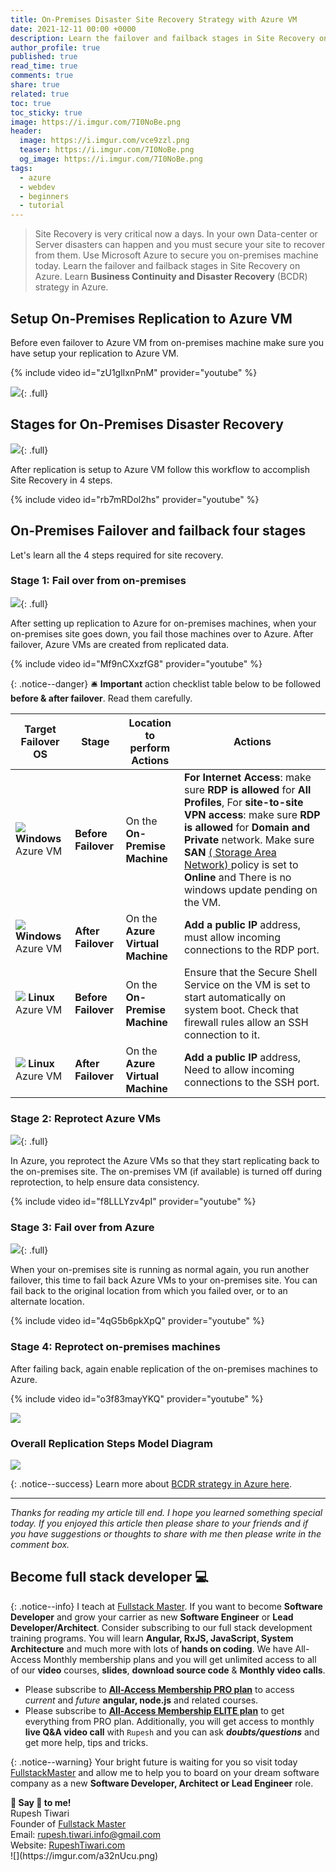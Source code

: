 ```yaml
---
title: On-Premises Disaster Site Recovery Strategy with Azure VM
date: 2021-12-11 00:00 +0000
description: Learn the failover and failback stages in Site Recovery on Azure to on-premises machines.
author_profile: true
published: true
read_time: true
comments: true
share: true
related: true
toc: true
toc_sticky: true
image: https://i.imgur.com/7I0NoBe.png
header:
  image: https://i.imgur.com/vce9zzl.png
  teaser: https://i.imgur.com/7I0NoBe.png
  og_image: https://i.imgur.com/7I0NoBe.png
tags:
  - azure
  - webdev
  - beginners
  - tutorial
---
```


> Site Recovery is very critical now a days. In your own Data-center or Server disasters can happen and you must secure your site to recover from them. Use Microsoft Azure to secure you on-premises machine today. Learn the failover and failback stages in Site Recovery on Azure. Learn **Business Continuity and Disaster Recovery** (BCDR) strategy in Azure.

## Setup On-Premises Replication to Azure VM

Before even failover to Azure VM from on-premises machine make sure you have setup your replication to Azure VM.

{% include video id="zU1glIxnPnM" provider="youtube" %}

![](https://imgur.com/CEHLtIe.png){: .full}

## Stages for On-Premises Disaster Recovery

![](https://imgur.com/TO8eYHW.png){: .full}

After replication is setup to Azure VM follow this workflow to accomplish Site Recovery in 4 steps.

{% include video id="rb7mRDol2hs" provider="youtube" %}

##  On-Premises Failover and failback four stages

Let's learn all the 4 steps required for site recovery.

### Stage 1: Fail over from on-premises

![](https://imgur.com/AdzMjJk.png){: .full}

After setting up replication to Azure for on-premises machines, when your on-premises site goes down, you fail those machines over to Azure. After failover, Azure VMs are created from replicated data.

{% include video id="Mf9nCXxzfG8" provider="youtube" %}

{: .notice--danger}
🛎️ **Important** action checklist table below to be followed **before & after failover**. Read them carefully.

| Target Failover OS                                       | Stage               | Location to perform Actions      | Actions                                                                                                                                                                                                                                                                                                                                                                                              |
| -------------------------------------------------------- | ------------------- | -------------------------------- | ---------------------------------------------------------------------------------------------------------------------------------------------------------------------------------------------------------------------------------------------------------------------------------------------------------------------------------------------------------------------------------------------------- |
| ![](https://imgur.com/Odr4cGss.png) **Windows** Azure VM | **Before Failover** | On the **On-Premise Machine**    | **For Internet Access**: make sure **RDP is allowed** for **All Profiles**, For **site-to-site VPN access**: make sure **RDP is allowed** for **Domain and Private** network. Make sure **SAN** [ ( Storage Area Network) ](https://docs.microsoft.com/en-US/azure/migrate/prepare-for-migration#configure-san-policy) policy is set to **Online** and There is no windows update pending on the VM. |
| ![](https://imgur.com/Odr4cGss.png) **Windows** Azure VM | **After Failover**  | On the **Azure Virtual Machine** | **Add a public IP** address, must allow incoming connections to the RDP port.                                                                                                                                                                                                                                                                                                                        |
| ![](https://imgur.com/XnSh8DPs.png) **Linux** Azure VM   | **Before Failover** | On the **On-Premise Machine**    | Ensure that the Secure Shell Service on the VM is set to start automatically on system boot. Check that firewall rules allow an SSH connection to it.                                                                                                                                                                                                                                                |
| ![](https://imgur.com/XnSh8DPs.png) **Linux** Azure VM   | **After Failover**  | On the **Azure Virtual Machine** | **Add a public IP** address, Need to allow incoming connections to the SSH port.                                                                                                                                                                                                                                                                                                                     |

### Stage 2: Reprotect Azure VMs

![](https://imgur.com/gvHDxgL.png){: .full}

In Azure, you reprotect the Azure VMs so that they start replicating back to the on-premises site. The on-premises VM (if available) is turned off during reprotection, to help ensure data consistency.

{% include video id="f8LLLYzv4pI" provider="youtube" %}

### Stage 3: Fail over from Azure

![](https://imgur.com/3jBsHvL.png){: .full}

When your on-premises site is running as normal again, you run another failover, this time to fail back Azure VMs to your on-premises site. You can fail back to the original location from which you failed over, or to an alternate location.

{% include video id="4qG5b6pkXpQ" provider="youtube" %}

### Stage 4: Reprotect on-premises machines

After failing back, again enable replication of the on-premises machines to Azure.

{% include video id="o3f83mayYKQ" provider="youtube" %}

![](https://imgur.com/XXAYraF.png)

### Overall Replication Steps Model Diagram

![](https://imgur.com/Zuy3Ijz.png)

{: .notice--success}
Learn more about [BCDR strategy in Azure here](https://docs.microsoft.com/en-us/azure/site-recovery/failover-failback-overview#recovery-stages).

---

_Thanks for reading my article till end. I hope you learned something special today. If you enjoyed this article then please share to your friends and if you have suggestions or thoughts to share with me then please write in the comment box._

## Become full stack developer 💻

{: .notice--info}
I teach at [Fullstack Master](https://www.fullstackmaster.net). If you want to become **Software Developer** and grow your carrier as new **Software Engineer** or **Lead Developer/Architect**. Consider subscribing to our full stack development training programs. You will learn **Angular, RxJS, JavaScript, System Architecture** and much more with lots of **hands on coding**. We have All-Access Monthly membership plans and you will get unlimited access to all of our **video** courses, **slides**, **download source code** & **Monthly video calls**.

- Please subscribe to **[All-Access Membership PRO plan](https://www.fullstackmaster.net/pro)** to access _current_ and _future_ **angular, node.js** and related courses.
- Please subscribe to **[All-Access Membership ELITE plan](https://www.fullstackmaster.net/elite)** to get everything from PRO plan. Additionally, you will get access to monthly **live Q&A video call** with `Rupesh` and you can ask **_doubts/questions_** and get more help, tips and tricks.

{: .notice--warning}
Your bright future is waiting for you so visit today [FullstackMaster](www.fullstackmaster.net) and allow me to help you to board on your dream software company as a new **Software Developer, Architect or Lead Engineer** role.

<div class="notice--success">
<strong>💖 Say 👋 to me!</strong>
<br>Rupesh Tiwari
<br>Founder of <a href="https://www.fullstackmaster.net">Fullstack Master </a>
<br>Email: <a href="mailto:rupesh.tiwari.info@gmail.com?subject=Hi">rupesh.tiwari.info@gmail.com</a>
<br>Website: <a href="https://www.rupeshtiwari.com">RupeshTiwari.com </a>
</div>
![](https://imgur.com/a32nUcu.png)
